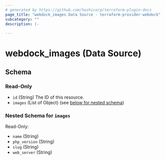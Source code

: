 ```yaml
---
# generated by https://github.com/hashicorp/terraform-plugin-docs
page_title: "webdock_images Data Source - terraform-provider-webdock"
subcategory: ""
description: |-
  
---
```


# webdock_images (Data Source)





<!-- schema generated by tfplugindocs -->
## Schema

### Read-Only

- `id` (String) The ID of this resource.
- `images` (List of Object) (see [below for nested schema](#nestedatt--images))

<a id="nestedatt--images"></a>
### Nested Schema for `images`

Read-Only:

- `name` (String)
- `php_version` (String)
- `slug` (String)
- `web_server` (String)
